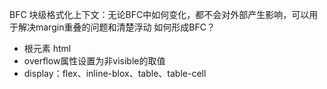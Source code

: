 BFC 块级格式化上下文：无论BFC中如何变化，都不会对外部产生影响，可以用于解决margin重叠的问题和清楚浮动
如何形成BFC？
- 根元素 html
- overflow属性设置为非visible的取值
- display：flex、inline-blox、table、table-cell